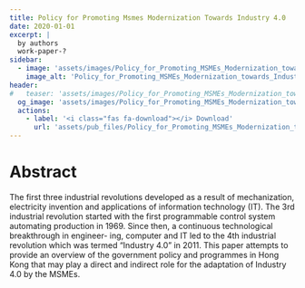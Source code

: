 ```yaml
---
title: Policy for Promoting Msmes Modernization Towards Industry 4.0
date: 2020-01-01
excerpt: |
  by authors
  work-paper-?
sidebar:
  - image: 'assets/images/Policy_for_Promoting_MSMEs_Modernization_towards_Industry_4.0.jpg'
    image_alt: 'Policy_for_Promoting_MSMEs_Modernization_towards_Industry_4.0'
header:
#   teaser: 'assets/images/Policy_for_Promoting_MSMEs_Modernization_towards_Industry_4.0.jpg'
  og_image: 'assets/images/Policy_for_Promoting_MSMEs_Modernization_towards_Industry_4.0.jpg'
  actions:
    - label: '<i class="fas fa-download"></i> Download'
      url: 'assets/pub_files/Policy_for_Promoting_MSMEs_Modernization_towards_Industry_4.0.pdf'
---
```

# Abstract

The first three industrial revolutions developed as a result of mechanization, electricity invention and applications of information technology (IT). The 3rd industrial revolution started with the first programmable control system automating production in 1969. Since then, a continuous technological breakthrough in engineer- ing, computer and IT led to the 4th industrial revolution which was termed “Industry 4.0” in 2011. This paper attempts to provide an overview of the government policy and programmes in Hong Kong that may play a direct and indirect role for the adaptation of Industry 4.0 by the MSMEs.